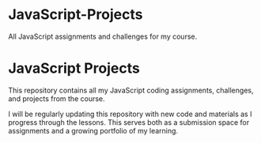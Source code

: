 # JavaScript-Projects
All JavaScript assignments and challenges for my course.
# JavaScript Projects

This repository contains all my JavaScript coding assignments, challenges, and projects from the course.

I will be regularly updating this repository with new code and materials as I progress through the lessons. This serves both as a submission space for assignments and a growing portfolio of my learning.
